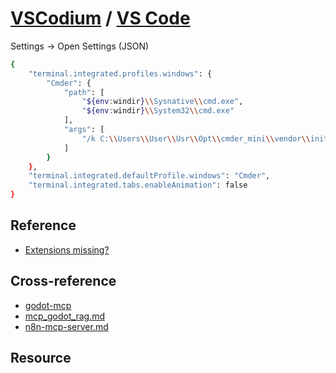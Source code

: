 # [VSCodium](https://vscodium.com/) / [VS Code](https://code.visualstudio.com)

Settings → Open Settings (JSON)

```sh
{
    "terminal.integrated.profiles.windows": {
        "Cmder": {
            "path": [
                "${env:windir}\\Sysnative\\cmd.exe",
                "${env:windir}\\System32\\cmd.exe"
            ],
            "args": [
                "/k C:\\Users\\User\\Usr\\Opt\\cmder_mini\\vendor\\init.bat"
            ]
        }
    },
    "terminal.integrated.defaultProfile.windows": "Cmder",
    "terminal.integrated.tabs.enableAnimation": false
}
```

## Reference

- [Extensions missing?](https://www.reddit.com/r/vscode/comments/kb0eb5/extensions_missing/)

## Cross-reference

- [godot-mcp](https://scillidan.github.io/notes/srv/godot-mcp.html)
- [mcp_godot_rag.md](https://scillidan.github.io/notes/srv/mcp_godot_rag.html)
- [n8n-mcp-server.md](https://scillidan.github.io/notes/srv/n8n-mcp-server.html)

## Resource

```{include} vscodium/ltex-ls-plus.md
```